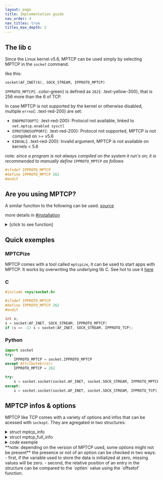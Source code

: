 ```yaml
---
layout: page
title: Implementation guide
nav_order: 4
nav_titles: true
titles_max_depth: 2
---
```


## The lib c
Since the Linux kernel v5.6, MPTCP can be used simply by selecting MPTCP in the `socket` command.

like this:
<div class="language-c highlighter-rouge"><div class="highlight"><pre class="highlight"><code><span class="color-main">socket</span>(<span class="color-blue">AF_INET</span>(6), <span class="color-yellow">SOCK_STREAM</span>, <span class="color-green">IPPROTO_MPTCP</span>)</code></pre></div></div>

`IPPROTO_MPTCP`{: .color-green} is defined as `262`{: .text-yellow-300}, that is 256 more than the 6 of TCP.

In case MPTCP is not supported by the kernel or otherwise disabled, multiple `errno`{: .text-red-200} are set:
- `ENOPROTOOPT`{: .text-red-200}: Protocol not available, linked to `net.mptcp.enabled sysctl`
- `EPROTONOSUPPORT`{: .text-red-200}: Protocol not supported, MPTCP is not compiled on >= v5.6
- `EINVAL`{: .text-red-200}: Invalid argument, MPTCP is not available on kernels < 5.6

*note: since a program is not always compiled on the system it run's on; it is recommended to manually define* `IPPROTO_MPTCP` *as follows*
```c
#ifndef IPPROTO_MPTCP
#define IPPROTO_MPTCP 262
#endif
```

## Are you using MPTCP?
A similar function to the following can be used. [source](https://github.com/multipath-tcp/mptcp_net-next/issues/294)

more details in [#installation](installation.html)
<details markdown="block">
<summary>[click to see function]</summary>

```c
bool socket_is_mptcp(int sockfd)
{
	socklen_t len;
	bool val;

	len = sizeof(val);

	/* We should get EOPNOTSUPP (or ENOPROTOOPT in v6) in case of fallback */
	if (getsockopt(sockfd, SOL_MPTCP, MPTCP_INFO, &val, &len) < 0) {
		if (errno != EOPNOTSUPP && errno != ENOPROTOOPT)
			perror("getsockopt(MPTCP_INFO)");

		return false;
	}

	/* no error: MPTCP is supported */
	return true;
}
```
</details>

## Quick exemples
### MPTCPize
MPTCP comes with a tool called `mptcpize`, it can be used to start apps with MPTCP. It works by overwriting the underlying lib C. See hot to use it [here](installation.html#force-mptcp)

### C
```c
#include <sys/socket.h>

#ifndef IPPROTO_MPTCP
#define IPPROTO_MPTCP 262
#endif

int s;
s = socket(AF_INET, SOCK_STREAM, IPPROTO_MPTCP)
if (s == -1) s = socket(AF_INET, SOCK_STREAM, IPPROTO_TCP);
```

### Python
```python
import socket
try:
    IPPROTO_MPTCP = socket.IPPROTO_MPTCP
except AttributeError:
    IPPROTO_MPTCP = 262

try:
    s = socket.socket(socket.AF_INET, socket.SOCK_STREAM, IPPROTO_MPTCP)
except:
    s = socket.socket(socket.AF_INET, socket.SOCK_STREAM, IPPROTO_TCP)
```

## MPTCP infos & options
MPTCP like TCP comes with a variety of options and infos that can be acessed with `sockopt`. They are agregated in two structures:

<details markdown="block">
<summary>struct mptcp_info</summary>

```c
struct mptcp_info {
	__u8	mptcpi_subflows;
	__u8	mptcpi_add_addr_signal;
	__u8	mptcpi_add_addr_accepted;
	__u8	mptcpi_subflows_max;
	__u8	mptcpi_add_addr_signal_max;
	__u8	mptcpi_add_addr_accepted_max;
	__u32	mptcpi_flags;
	__u32	mptcpi_token;
	__u64	mptcpi_write_seq;
	__u64	mptcpi_snd_una;
	__u64	mptcpi_rcv_nxt;
	__u8	mptcpi_local_addr_used;
	__u8	mptcpi_local_addr_max;
	__u8	mptcpi_csum_enabled;
	__u32	mptcpi_retransmits;
	__u64	mptcpi_bytes_retrans;
	__u64	mptcpi_bytes_sent;
	__u64	mptcpi_bytes_received;
	__u64	mptcpi_bytes_acked;
    __u8    mptcpi_subflows_total;
};
```
</details>

<details markdown="block">
<summary>struct mptcp_full_info</summary>

```c
struct mptcp_full_info {
	__u32		size_tcpinfo_kernel;	/* must be 0, set by kernel */
	__u32		size_tcpinfo_user;
	__u32		size_sfinfo_kernel;	/* must be 0, set by kernel */
	__u32		size_sfinfo_user;
	__u32		num_subflows;		/* must be 0, set by kernel (real subflow count) */
	__u32		size_arrays_user;	/* max subflows that userspace is interested in;
						 * the buffers at subflow_info/tcp_info
						 * are respectively at least:
						 *  size_arrays * size_sfinfo_user
						 *  size_arrays * size_tcpinfo_user
						 * bytes wide
						 */
	__aligned_u64		subflow_info;
	__aligned_u64		tcp_info;
	struct mptcp_info	mptcp_info;
};
```
</details>

<details markdown="block">
<summary>code exemple</summary>

```c
struct mptcp_info info;
socklen_t info_len = sizeof(struct mptcp_info);

getsockopt(r->con->fd, SOL_MPTCP, MPTCP_INFO, &info, &info_len)

if ((int)offsetof(struct mptcp_info, mptcpi_subflows_total)-(int)info_len < 0){
    console.log("%b",(uintmax_t)info.mptcpi_subflows_total);
}
```
</details>
**note: depending on the version of MPTCP used, some options might not be present**
the presence or not of an option can be checked in two ways:
- first, if the variable used to store the data is initialized at zero, missing values will be zero.
- second, the relative position of an entry in the structure can be compared to the `optlen` value using the `offsetof` function.

<!-- ### The infos in more details
- **the number of subflows**, is avaliable in multiple of the fields
	- `mptcpi_subflows`:
	- `mptcpi_subflows_max`: correspond to the number of subflows in exess of the initial one.  
	*note: it does not always correspond the the true number -1, if the inital flow was lost*
	- `mptcpi_subflows_total`:
	- `num_subflows`:

- **==TODO==** -->